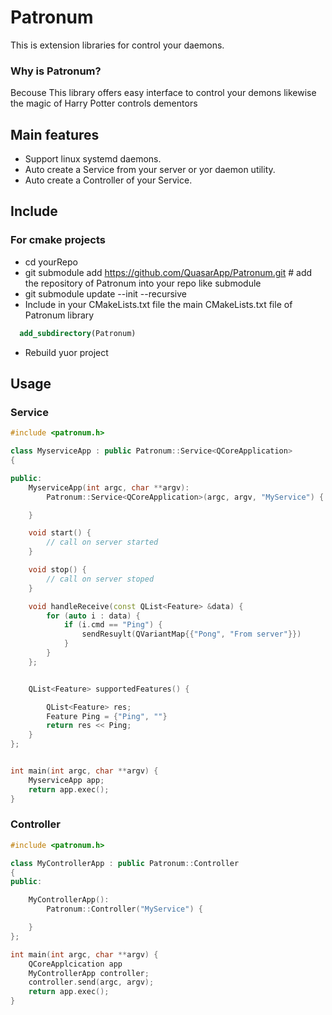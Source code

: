 # Patronum
This is extension libraries for control your daemons.

### Why is Patronum?
Becouse This library offers easy interface to control your demons likewise the magic of Harry Potter controls dementors

## Main features

* Support linux systemd daemons.
* Auto create a Service from your server or yor daemon utility.
* Auto create a Controller of your Service. 

## Include


### For cmake projects
 
 * cd yourRepo
 * git submodule add https://github.com/QuasarApp/Patronum.git # add the repository of Patronum into your repo like submodule
 * git submodule update --init --recursive
 * Include in your CMakeLists.txt file the main CMakeLists.txt file of Patronum library
  ``` cmake
    add_subdirectory(Patronum)
  ```
 * Rebuild yuor project



## Usage

### Service 
``` cpp
#include <patronum.h>

class MyserviceApp : public Patronum::Service<QCoreApplication>
{

public:
    MyserviceApp(int argc, char **argv):
        Patronum::Service<QCoreApplication>(argc, argv, "MyService") {

    }

    void start() {
        // call on server started 
    }

    void stop() {
        // call on server stoped 
    }

    void handleReceive(const QList<Feature> &data) {
        for (auto i : data) {
            if (i.cmd == "Ping") {
                sendResuylt(QVariantMap{{"Pong", "From server"}})
            }
        }
    };


    QList<Feature> supportedFeatures() {

        QList<Feature> res;
        Feature Ping = {"Ping", ""}
        return res << Ping;
    }
};


int main(int argc, char **argv) {
    MyserviceApp app;
    return app.exec();
}
```
### Controller
``` cpp
#include <patronum.h>

class MyControllerApp : public Patronum::Controller
{
public:

    MyControllerApp():
        Patronum::Controller("MyService") {

    }
};

int main(int argc, char **argv) {
    QCoreApplcication app
    MyControllerApp controller;
    controller.send(argc, argv);
    return app.exec();
}
```

